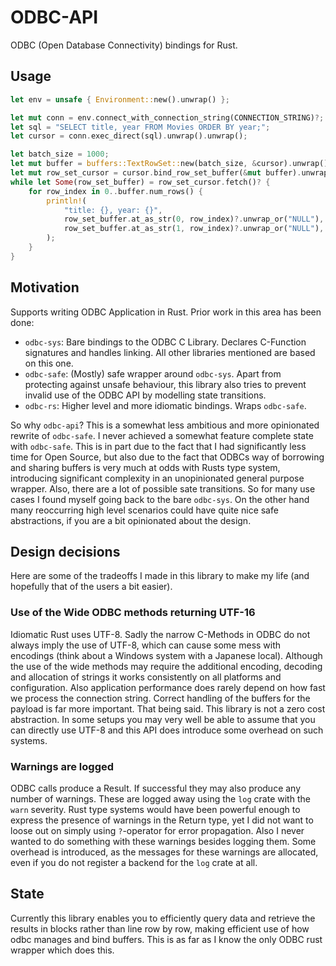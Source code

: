 # ODBC-API

ODBC (Open Database Connectivity) bindings for Rust.

## Usage

```rust
let env = unsafe { Environment::new().unwrap() };

let mut conn = env.connect_with_connection_string(CONNECTION_STRING)?;
let sql = "SELECT title, year FROM Movies ORDER BY year;";
let cursor = conn.exec_direct(sql).unwrap().unwrap();

let batch_size = 1000;
let mut buffer = buffers::TextRowSet::new(batch_size, &cursor).unwrap();
let mut row_set_cursor = cursor.bind_row_set_buffer(&mut buffer).unwrap();
while let Some(row_set_buffer) = row_set_cursor.fetch()? {
    for row_index in 0..buffer.num_rows() {
        println!(
            "title: {}, year: {}",
            row_set_buffer.at_as_str(0, row_index)?.unwrap_or("NULL"),
            row_set_buffer.at_as_str(1, row_index)?.unwrap_or("NULL"),
        );
    }
}
```

## Motivation

Supports writing ODBC Application in Rust. Prior work in this area has been done:

* `odbc-sys`: Bare bindings to the ODBC C Library. Declares C-Function signatures and handles linking. All other libraries mentioned are based on this one.
* `odbc-safe`: (Mostly) safe wrapper around `odbc-sys`. Apart from protecting against unsafe behaviour, this library also tries to prevent invalid use of the ODBC API by modelling state transitions.
* `odbc-rs`: Higher level and more idiomatic bindings. Wraps `odbc-safe`.

So why `odbc-api`? This is a somewhat less ambitious and more opinionated rewrite of `odbc-safe`. I never achieved a somewhat feature complete state with `odbc-safe`. This is in part due to the fact that I had significantly less time for Open Source, but also due to the fact that ODBCs way of borrowing and sharing buffers is very much at odds with Rusts type system, introducing significant complexity in an unopinionated general purpose wrapper. Also, there are a lot of possible sate transitions. So for many use cases I found myself going back to the bare `odbc-sys`. On the other hand many reoccurring high level scenarios could have quite nice safe abstractions, if you are a bit opinionated about the design.

## Design decisions

Here are some of the tradeoffs I made in this library to make my life (and hopefully that of the users a bit easier).

### Use of the Wide ODBC methods returning UTF-16

Idiomatic Rust uses UTF-8. Sadly the narrow C-Methods in ODBC do not always imply the use of UTF-8, which can cause some mess with encodings (think about a Windows system with a Japanese local). Although the use of the wide methods may require the additional encoding, decoding and allocation of strings it works consistently on all platforms and configuration. Also application performance does rarely depend on how fast we process the connection string. Correct handling of the buffers for the payload is far more important. That being said. This library is not a zero cost abstraction. In some setups you may very well be able to assume that you can directly use UTF-8 and this API does introduce some overhead on such systems.

### Warnings are logged

ODBC calls produce a Result. If successful they may also produce any number of warnings. These are logged away using the `log` crate with the `warn` severity. Rust type systems would have been powerful enough to express the presence of warnings in the Return type, yet I did not want to loose out on simply using `?`-operator for error propagation. Also I never wanted to do something with these warnings besides logging them. Some overhead is introduced, as the messages for these warnings are allocated, even if you do not register a backend for the `log` crate at all.

## State

Currently this library enables you to efficiently query data and retrieve the results in blocks rather than line row by row, making efficient use of how odbc manages and bind buffers. This is as far as I know the only ODBC rust wrapper which does this.
